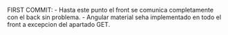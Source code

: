 FIRST COMMIT:
    - Hasta este punto el front se comunica completamente con el back sin problema.
    - Angular material seha implementado en todo el front a excepcion del apartado GET.